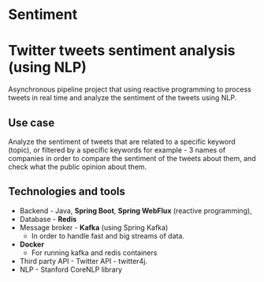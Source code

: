 # Sentiment

# Twitter tweets sentiment analysis (using NLP) 
Asynchronous pipeline project that using reactive programming to process tweets
in real time and analyze the sentiment of the tweets using NLP.

## Use case
Analyze the sentiment of tweets that are related 
to a specific keyword (topic), or filtered by a specific keywords for example -
3 names of companies in order to compare the sentiment of the tweets about them, 
and check what the public opinion about them.

## Technologies and tools
* Backend - Java, **Spring Boot**, **Spring WebFlux** (reactive programming),
* Database - **Redis**
* Message broker - **Kafka** (using Spring Kafka)
  - In order to handle fast and big streams of data.
* **Docker** 
    - For running kafka and redis containers
* Third party API - Twitter API - twitter4j.
* NLP - Stanford CoreNLP library
